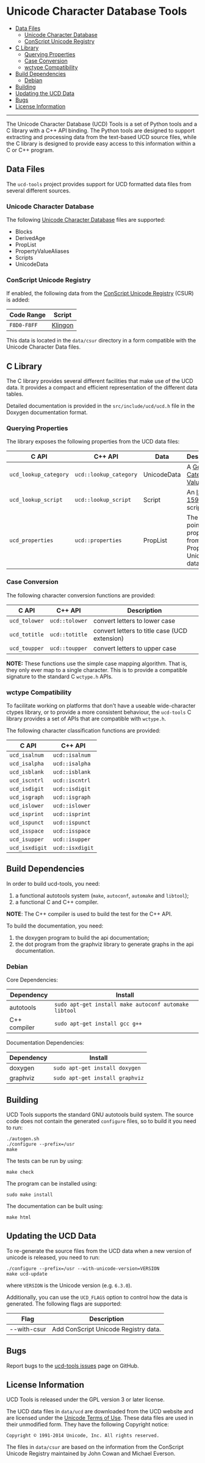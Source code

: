 # Unicode Character Database Tools

- [Data Files](#data-files)
  - [Unicode Character Database](#unicode-character-database)
  - [ConScript Unicode Registry](#conscript-unicode-registry)
- [C Library](#c-library)
  - [Querying Properties](#querying-properties)
  - [Case Conversion](#case-conversion)
  - [wctype Compatibility](#wctype-compatibility)
- [Build Dependencies](#build-dependencies)
  - [Debian](#debian)
- [Building](#building)
- [Updating the UCD Data](#updating-the-ucd-data)
- [Bugs](#bugs)
- [License Information](#license-information)

----------

The Unicode Character Database (UCD) Tools is a set of Python tools and a C
library with a C++ API binding. The Python tools are designed to support
extracting and processing data from the text-based UCD source files, while
the C library is designed to provide easy access to this information within
a C or C++ program.

## Data Files

The `ucd-tools` project provides support for UCD formatted data files from
several different sources.

### Unicode Character Database

The following [Unicode Character Database](http://www.unicode.org/Public/9.0.0/ucd/)
files are supported:

*  Blocks
*  DerivedAge
*  PropList
*  PropertyValueAliases
*  Scripts
*  UnicodeData

### ConScript Unicode Registry

If enabled, the following data from the
[ConScript Unicode Registry](http://www.evertype.com/standards/csur/) (CSUR) is
added:

| Code Range   | Script  |
|--------------|---------|
| `F8D0-F8FF`  | [Klingon](http://www.evertype.com/standards/csur/klingon.html) |

This data is located in the `data/csur` directory in a form compatible with the
Unicode Character Data files.

## C Library

The C library provides several different facilities that make use of the UCD
data. It provides a compact and efficient representation of the different data
tables.

Detailed documentation is provided in the `src/include/ucd/ucd.h` file in the
Doxygen documentation format.

### Querying Properties

The library exposes the following properties from the UCD data files:

| C API                 | C++ API                | Data        | Description |
|-----------------------|------------------------|-------------|-------------|
| `ucd_lookup_category` | `ucd::lookup_category` | UnicodeData | A [General Category Value](http://www.unicode.org/reports/tr44/#General_Category_Values). |
| `ucd_lookup_script`   | `ucd::lookup_script`   | Script      | An [ISO 15924](http://www.unicode.org/iso15924/iso15924-codes.html) script code. |
| `ucd_properties`      | `ucd::properties`      | PropList    | The code point properties from the PropList Unicode data file. |

### Case Conversion

The following character conversion functions are provided:

| C API         | C++ API        | Description |
|---------------|----------------|-------------|
| `ucd_tolower` | `ucd::tolower` | convert letters to lower case |
| `ucd_totitle` | `ucd::totitle` | convert letters to title case (UCD extension) |
| `ucd_toupper` | `ucd::toupper` | convert letters to upper case |

__NOTE:__ These functions use the simple case mapping algorithm. That is, they
only ever map to a single character. This is to provide a compatible signature
to the standard C `wctype.h` APIs.

### wctype Compatibility

To facilitate working on platforms that don't have a useable wide-character
ctypes library, or to provide a more consistent behaviour, the `ucd-tools`
C library provides a set of APIs that are compatible with `wctype.h`.

The following character classification functions are provided:

| C API          | C++ API         |
|----------------|-----------------|
| `ucd_isalnum`  | `ucd::isalnum`  |
| `ucd_isalpha`  | `ucd::isalpha`  |
| `ucd_isblank`  | `ucd::isblank`  |
| `ucd_iscntrl`  | `ucd::iscntrl`  |
| `ucd_isdigit`  | `ucd::isdigit`  |
| `ucd_isgraph`  | `ucd::isgraph`  |
| `ucd_islower`  | `ucd::islower`  |
| `ucd_isprint`  | `ucd::isprint`  |
| `ucd_ispunct`  | `ucd::ispunct`  |
| `ucd_isspace`  | `ucd::isspace`  |
| `ucd_isupper`  | `ucd::isupper`  |
| `ucd_isxdigit` | `ucd::isxdigit` |

## Build Dependencies

In order to build ucd-tools, you need:

1.  a functional autotools system (`make`, `autoconf`, `automake` and `libtool`);
2.  a functional C and C++ compiler.

__NOTE__: The C++ compiler is used to build the test for the C++ API.

To build the documentation, you need:

1.  the doxygen program to build the api documentation;
2.  the dot program from the graphviz library to generate graphs in the api documentation.

### Debian

Core Dependencies:

| Dependency       | Install                                               |
|------------------|-------------------------------------------------------|
| autotools        | `sudo apt-get install make autoconf automake libtool` |
| C++ compiler     | `sudo apt-get install gcc g++`                        |

Documentation Dependencies:

| Dependency | Install                         |
|------------|---------------------------------|
| doxygen    | `sudo apt-get install doxygen`  |
| graphviz   | `sudo apt-get install graphviz` |

## Building

UCD Tools supports the standard GNU autotools build system. The source code
does not contain the generated `configure` files, so to build it you need to
run:

	./autogen.sh
	./configure --prefix=/usr
	make

The tests can be run by using:

	make check

The program can be installed using:

	sudo make install

The documentation can be built using:

	make html

## Updating the UCD Data

To re-generate the source files from the UCD data when a new version of
unicode is released, you need to run:

	./configure --prefix=/usr --with-unicode-version=VERSION
	make ucd-update

where `VERSION` is the Unicode version (e.g. `6.3.0`).

Additionally, you can use the `UCD_FLAGS` option to control how the data is
generated. The following flags are supported:

| Flag        | Description |
|-------------|-------------|
| --with-csur | Add ConScript Unicode Registry data. |

## Bugs

Report bugs to the [ucd-tools issues](https://github.com/rhdunn/ucd-tools/issues)
page on GitHub.

## License Information

UCD Tools is released under the GPL version 3 or later license.

The UCD data files in `data/ucd` are downloaded from the UCD website and are
licensed under the [Unicode Terms of Use](COPYING.UCD). These data files are
used in their unmodified form. They have the following Copyright notice:

    Copyright © 1991-2014 Unicode, Inc. All rights reserved.

The files in `data/csur` are based on the information from the ConScript
Unicode Registry maintained by John Cowan and Michael Everson.
